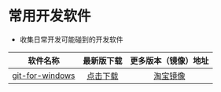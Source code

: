 # 常用开发软件

- 收集日常开发可能碰到的开发软件

|                      软件名称                      |                      最新版下载                      |                          更多版本（镜像）地址                          |
| :------------------------------------------------: | :--------------------------------------------------: | :--------------------------------------------------------------------: |
| <a href="https://git-scm.com/">git-for-windows</a> | <a href="javascript:;" v-on:click="git">点击下载</a> | <a href="https://npm.taobao.org/mirrors/git-for-windows/">淘宝镜像</a> |

<script>
import axios from 'axios'
export default {
  data() {
    return {
    }
  },
  methods:{
      git(){
          let url = 'https://api.github.com/repos/git-for-windows/git/releases/latest'
          axios.get(url).then(res=>{
              let data = res.data
              let ver = data.tag_name.replace('v','Git-').replace('.windows','')
              let fileName = ver + '-64-bit.exe'
              let downloadUrl = `https://npm.taobao.org/mirrors/git-for-windows/${data.tag_name}/${fileName}`
              console.log(downloadUrl)
              this.download(downloadUrl)
            })
      },
      download(url){
          document.location = url
      }
  },
  mounted () {
  }
}
</script>
